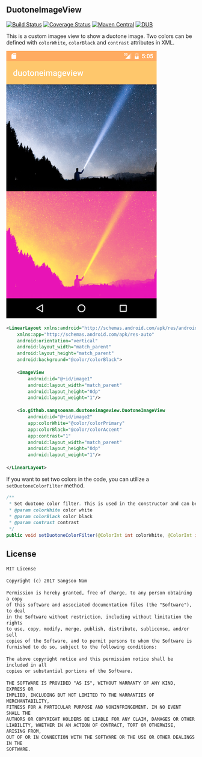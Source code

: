 ## DuotoneImageView

[![Build Status](https://travis-ci.org/SangsooNam/duotoneimageview.svg?branch=master)](https://travis-ci.org/SangsooNam/duotoneimageview)
[![Coverage Status](https://coveralls.io/repos/github/SangsooNam/duotoneimageview/badge.svg?branch=master)](https://coveralls.io/github/SangsooNam/duotoneimageview?branch=master)
[![Maven Central](https://maven-badges.herokuapp.com/maven-central/io.github.sangsoonam/duotoneimageview/badge.svg)](https://maven-badges.herokuapp.com/maven-central/io.github.sangsoonam/duotoneimageview)
[![DUB](https://img.shields.io/dub/l/vibe-d.svg)]()

This is a custom imagee view to show a duotone image. Two colors can be defined with `colorWhite`, `colorBlack` and `contrast` attributes in XML.

![Screenshot](screenshot/image.png)

```xml
<LinearLayout xmlns:android="http://schemas.android.com/apk/res/android"
    xmlns:app="http://schemas.android.com/apk/res-auto"
    android:orientation="vertical"
    android:layout_width="match_parent"
    android:layout_height="match_parent"
    android:background="@color/colorBlack">

    <ImageView
        android:id="@+id/image1"
        android:layout_width="match_parent"
        android:layout_height="0dp"
        android:layout_weight="1"/>

    <io.github.sangsoonam.duotoneimageview.DuotoneImageView
        android:id="@+id/image2"
        app:colorWhite="@color/colorPrimary"
        app:colorBlack="@color/colorAccent"
        app:contrast="1"
        android:layout_width="match_parent"
        android:layout_height="0dp"
        android:layout_weight="1"/>

</LinearLayout>
```

If you want to set two colors in the code, you can utilize a `setDuotoneColorFilter` method.
```java
/**
 * Set duotone color filter. This is used in the constructor and can be used later time also.
 * @param colorWhite color white
 * @param colorBlack color black
 * @param contrast contrast
 */
public void setDuotoneColorFilter(@ColorInt int colorWhite, @ColorInt int colorBlack, float contrast)
```

## License
```
MIT License

Copyright (c) 2017 Sangsoo Nam

Permission is hereby granted, free of charge, to any person obtaining a copy
of this software and associated documentation files (the "Software"), to deal
in the Software without restriction, including without limitation the rights
to use, copy, modify, merge, publish, distribute, sublicense, and/or sell
copies of the Software, and to permit persons to whom the Software is
furnished to do so, subject to the following conditions:

The above copyright notice and this permission notice shall be included in all
copies or substantial portions of the Software.

THE SOFTWARE IS PROVIDED "AS IS", WITHOUT WARRANTY OF ANY KIND, EXPRESS OR
IMPLIED, INCLUDING BUT NOT LIMITED TO THE WARRANTIES OF MERCHANTABILITY,
FITNESS FOR A PARTICULAR PURPOSE AND NONINFRINGEMENT. IN NO EVENT SHALL THE
AUTHORS OR COPYRIGHT HOLDERS BE LIABLE FOR ANY CLAIM, DAMAGES OR OTHER
LIABILITY, WHETHER IN AN ACTION OF CONTRACT, TORT OR OTHERWISE, ARISING FROM,
OUT OF OR IN CONNECTION WITH THE SOFTWARE OR THE USE OR OTHER DEALINGS IN THE
SOFTWARE.
```
